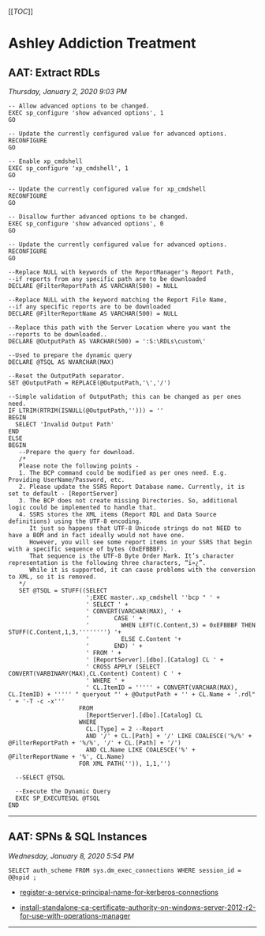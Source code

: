 [[_TOC_]]

# Ashley Addiction Treatment

## AAT: Extract RDLs

_Thursday, January 2, 2020 9:03 PM_

```
-- Allow advanced options to be changed.
EXEC sp_configure 'show advanced options', 1
GO

-- Update the currently configured value for advanced options.
RECONFIGURE
GO

-- Enable xp_cmdshell
EXEC sp_configure 'xp_cmdshell', 1
GO

-- Update the currently configured value for xp_cmdshell
RECONFIGURE
GO

-- Disallow further advanced options to be changed.
EXEC sp_configure 'show advanced options', 0
GO

-- Update the currently configured value for advanced options.
RECONFIGURE
GO
  
--Replace NULL with keywords of the ReportManager's Report Path, 
--if reports from any specific path are to be downloaded
DECLARE @FilterReportPath AS VARCHAR(500) = NULL 

--Replace NULL with the keyword matching the Report File Name,
--if any specific reports are to be downloaded
DECLARE @FilterReportName AS VARCHAR(500) = NULL

--Replace this path with the Server Location where you want the
--reports to be downloaded..
DECLARE @OutputPath AS VARCHAR(500) = ':S:\RDLs\custom\'

--Used to prepare the dynamic query
DECLARE @TSQL AS NVARCHAR(MAX)

--Reset the OutputPath separator.
SET @OutputPath = REPLACE(@OutputPath,'\','/')

--Simple validation of OutputPath; this can be changed as per ones need.
IF LTRIM(RTRIM(ISNULL(@OutputPath,''))) = ''
BEGIN
  SELECT 'Invalid Output Path'
END
ELSE
BEGIN
   --Prepare the query for download.
   /*
   Please note the following points -
   1. The BCP command could be modified as per ones need. E.g. Providing UserName/Password, etc.
   2. Please update the SSRS Report Database name. Currently, it is set to default - [ReportServer]
   3. The BCP does not create missing Directories. So, additional logic could be implemented to handle that.
   4. SSRS stores the XML items (Report RDL and Data Source definitions) using the UTF-8 encoding. 
      It just so happens that UTF-8 Unicode strings do not NEED to have a BOM and in fact ideally would not have one. 
      However, you will see some report items in your SSRS that begin with a specific sequence of bytes (0xEFBBBF). 
      That sequence is the UTF-8 Byte Order Mark. It’s character representation is the following three characters, “ï»¿”. 
      While it is supported, it can cause problems with the conversion to XML, so it is removed.
   */
   SET @TSQL = STUFF((SELECT
                      ';EXEC master..xp_cmdshell ''bcp " ' +
                      ' SELECT ' +
                      ' CONVERT(VARCHAR(MAX), ' +
                      '       CASE ' +
                      '         WHEN LEFT(C.Content,3) = 0xEFBBBF THEN STUFF(C.Content,1,3,'''''''') '+
                      '         ELSE C.Content '+
                      '       END) ' +
                      ' FROM ' +
                      ' [ReportServer].[dbo].[Catalog] CL ' +
                      ' CROSS APPLY (SELECT CONVERT(VARBINARY(MAX),CL.Content) Content) C ' +
                      ' WHERE ' +
                      ' CL.ItemID = ''''' + CONVERT(VARCHAR(MAX), CL.ItemID) + ''''' " queryout "' + @OutputPath + '' + CL.Name + '.rdl" ' + '-T -c -x'''
                    FROM
                      [ReportServer].[dbo].[Catalog] CL
                    WHERE
                      CL.[Type] = 2 --Report
                      AND '/' + CL.[Path] + '/' LIKE COALESCE('%/%' + @FilterReportPath + '%/%', '/' + CL.[Path] + '/')
                      AND CL.Name LIKE COALESCE('%' + @FilterReportName + '%', CL.Name)
                    FOR XML PATH('')), 1,1,'')
  
  --SELECT @TSQL
  
  --Execute the Dynamic Query
  EXEC SP_EXECUTESQL @TSQL
END
```

---

## AAT: SPNs & SQL Instances

_Wednesday, January 8, 2020 5:54 PM_

`SELECT auth_scheme FROM sys.dm_exec_connections WHERE session_id = @@spid ;` 

- [register-a-service-principal-name-for-kerberos-connections](https://docs.microsoft.com/en-us/sql/database-engine/configure-windows/register-a-service-principal-name-for-kerberos-connections?redirectedfrom=MSDN&view=sql-server-ver15)

- [install-standalone-ca-certificate-authority-on-windows-server-2012-r2-for-use-with-operations-manager](https://docs.microsoft.com/en-us/archive/blogs/tysonpaul/install-standalone-ca-certificate-authority-on-windows-server-2012-r2-for-use-with-operations-manager)

---


